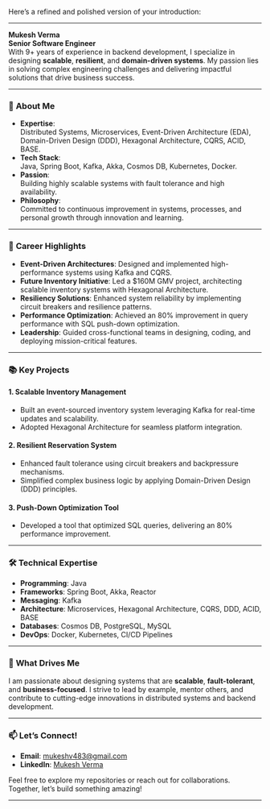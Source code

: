 Here’s a refined and polished version of your introduction:

---

**Mukesh Verma**  
**Senior Software Engineer**  
With 9+ years of experience in backend development, I specialize in designing **scalable**, **resilient**, and **domain-driven systems**. My passion lies in solving complex engineering challenges and delivering impactful solutions that drive business success.

---

### 🚀 **About Me**

- **Expertise**:  
  Distributed Systems, Microservices, Event-Driven Architecture (EDA), Domain-Driven Design (DDD), Hexagonal Architecture, CQRS, ACID, BASE.  
- **Tech Stack**:  
  Java, Spring Boot, Kafka, Akka, Cosmos DB, Kubernetes, Docker.  
- **Passion**:  
  Building highly scalable systems with fault tolerance and high availability.  
- **Philosophy**:  
  Committed to continuous improvement in systems, processes, and personal growth through innovation and learning.  

---

### 🌟 **Career Highlights**

- **Event-Driven Architectures**: Designed and implemented high-performance systems using Kafka and CQRS.  
- **Future Inventory Initiative**: Led a $160M GMV project, architecting scalable inventory systems with Hexagonal Architecture.  
- **Resiliency Solutions**: Enhanced system reliability by implementing circuit breakers and resilience patterns.  
- **Performance Optimization**: Achieved an 80% improvement in query performance with SQL push-down optimization.  
- **Leadership**: Guided cross-functional teams in designing, coding, and deploying mission-critical features.  

---

### 📚 **Key Projects**

#### **1. Scalable Inventory Management**  
- Built an event-sourced inventory system leveraging Kafka for real-time updates and scalability.  
- Adopted Hexagonal Architecture for seamless platform integration.  

#### **2. Resilient Reservation System**  
- Enhanced fault tolerance using circuit breakers and backpressure mechanisms.  
- Simplified complex business logic by applying Domain-Driven Design (DDD) principles.  

#### **3. Push-Down Optimization Tool**  
- Developed a tool that optimized SQL queries, delivering an 80% performance improvement.  

---

### 🛠️ **Technical Expertise**

- **Programming**: Java  
- **Frameworks**: Spring Boot, Akka, Reactor  
- **Messaging**: Kafka  
- **Architecture**: Microservices, Hexagonal Architecture, CQRS, DDD, ACID, BASE  
- **Databases**: Cosmos DB, PostgreSQL, MySQL  
- **DevOps**: Docker, Kubernetes, CI/CD Pipelines  

---

### 🎯 **What Drives Me**

I am passionate about designing systems that are **scalable**, **fault-tolerant**, and **business-focused**. I strive to lead by example, mentor others, and contribute to cutting-edge innovations in distributed systems and backend development.

---

### 📫 **Let’s Connect!**

- **Email**: mukeshv483@gmail.com  
- **LinkedIn**: [Mukesh Verma](https://www.linkedin.com/in/mukesh-vermax/)  

Feel free to explore my repositories or reach out for collaborations. Together, let’s build something amazing!  

--- 
